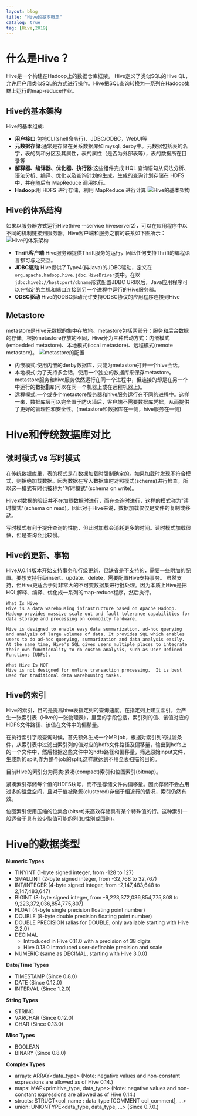 ```yaml
---
layout: blog
title: "Hive的基本概念"
catalog: true
tag: [Hive,2019]
---
```

# 什么是Hive？
Hive是一个构建在Hadoop上的数据仓库框架。
Hive定义了类似SQL的Hive QL，允许用户用类似SQL的方式进行操作。Hive把SQL查询转换为一系列在Hadoop集群上运行的map-reduce作业。

## Hive的基本架构
Hive的基本组成:

* <B>用户接口</B>:包挎CLI(shell命令行)、JDBC/ODBC，WebUI等
* <B>元数据存储</B>:通常是存储在关系数据库如 mysql, derby中。元数据包括表的名字，表的列和分区及其属性，表的属性（是否为外部表等），表的数据所在目录等
* <B>解释器、编译器、优化器、执行器</B>:这些组件完成 HQL 查询语句从词法分析、语法分析、编译、优化以及查询计划的生成。生成的查询计划存储在 HDFS 中，并在随后有 MapReduce 调用执行。
* <B>Hadoop</B>:用 HDFS 进行存储，利用 MapReduce 进行计算
![Hive的基本架构](https://raw.githubusercontent.com/RussXia/RussXia.github.io/master/_pic/hive_construct.jpeg)

## Hive的体系结构
如果以服务器方式运行Hive(hive --service hiveserver2)，可以在应用程序中以不同的机制链接到服务器。Hive客户端和服务之前的联系如下图所示：
![Hive的体系架构](https://raw.githubusercontent.com/RussXia/RussXia.github.io/master/_pic/hive_struct.jpg)
+ <B>Thrift客户端</B> Hive服务器提供Thrift服务的运行，因此任何支持Thrift的编程语言都可与之交互。
+ <B>JDBC驱动</B> Hive提供了Type4(纯Java)的JDBC驱动，定义在`org.apache.hadoop.hive.jdbc.HiveDriver`类中。在以`jdbc:hive2://host:port/dbname`形式配置JDBC URI以后，Java应用程序可以在指定的主机和端口连接到另一个进程中运行的Hive服务器。
+ <B>ODBC驱动</B> Hive的ODBC驱动允许支持ODBC协议的应用程序连接到Hive

## Metastore
metastore是Hive元数据的集中存放地。metastore包括两部分：服务和后台数据的存储。根据metastore存放的不同，Hive分为三种启动方式：内嵌模式(embedded metastore)、本地模式(local metastore)、远程模式(remote metastore)。
![metastore的配置](https://raw.githubusercontent.com/RussXia/RussXia.github.io/master/_pic/hive_metastore.jpg)
+ 内嵌模式:使用内嵌的derby数据库，只能为metastore打开一个hive会话。
+ 本地模式:为了支持多会话，使用一个独立的数据库来保存metastore。metastore服务和hive服务依然运行在同一个进程中，但连接的却是在另一个中运行的数据库(可以在同一个机器上或在远程机器上)。
+ 远程模式:一个或多个metastore服务器和hive服务运行在不同的进程中。这样一来，数据库层可以完全置于防火墙后，客户端不需要数据库凭据，从而提供了更好的管理性和安全性。(metastore和数据库在一侧，hive服务在一侧)


# Hive和传统数据库对比
## 读时模式 vs 写时模式
在传统数据库里，表的模式是在数据加载时强制确定的。如果加载时发现不符合模式，则拒绝加载数据。因为数据在写入数据库时对照模式(schema)进行检查，所以这一模式有时也被称为"写时模式"(schema on write)。

Hive对数据的验证并不在加载数据时进行，而在查询时进行，这样的模式称为"读时模式"(schema on read)。因此对于Hive来说，数据加载仅仅是文件的复制或移动。

写时模式有利于提升查询的性能，但此时加载会消耗更多的时间。读时模式加载很快，但是查询会比较慢。

## Hive的更新、事物
Hive从0.14版本开始支持事务和行级更新，但缺省是不支持的，需要一些附加的配置。要想支持行级insert、update、delete，需要配置Hive支持事务。
虽然支持，但Hive更适合于对非常大的不可变数据集进行批处理。因为本质上Hive是把HQL解释、编译、优化成一系列的map-reduce程序，然后执行。
```text
What Is Hive
Hive is a data warehousing infrastructure based on Apache Hadoop. Hadoop provides massive scale out and fault tolerance capabilities for data storage and processing on commodity hardware.

Hive is designed to enable easy data summarization, ad-hoc querying and analysis of large volumes of data. It provides SQL which enables users to do ad-hoc querying, summarization and data analysis easily. At the same time, Hive's SQL gives users multiple places to integrate their own functionality to do custom analysis, such as User Defined Functions (UDFs).  

What Hive Is NOT
Hive is not designed for online transaction processing.  It is best used for traditional data warehousing tasks.
```

## Hive的索引
Hive的索引，目的是提高hive表指定列的查询速度。在指定列上建立索引，会产生一张索引表（Hive的一张物理表），里面的字段包括，索引列的值、该值对应的HDFS文件路径、该值在文件中的偏移量。

在执行索引字段查询时候，首先额外生成一个MR job，根据对索引列的过滤条件，从索引表中过滤出索引列的值对应的hdfs文件路径及偏移量，输出到hdfs上的一个文件中，然后根据这些文件中的hdfs路径和偏移量，筛选原始input文件，生成新的split,作为整个job的split,这样就达到不用全表扫描的目的。

目前Hive的索引分为两类:紧凑(compact)索引和位图索引(bitmap)。

紧凑索引存储每个值的HDFS块号，而不是存储文件内偏移量。因此存储不会占用过多的磁盘空间，且对于值被聚簇(clustered)存储于相近行的情况，索引仍然有效。

位图索引使用压缩的位集合(bitset)来高效存储具有某个特殊值的行。这种索引一般适合于具有较少取值可能的列(如性别或国别)。

# Hive的数据类型
<B>Numeric Types</B>
+ TINYINT (1-byte signed integer, from -128 to 127)
+ SMALLINT (2-byte signed integer, from -32,768 to 32,767)
+ INT/INTEGER (4-byte signed integer, from -2,147,483,648 to 2,147,483,647)
+ BIGINT (8-byte signed integer, from -9,223,372,036,854,775,808 to 9,223,372,036,854,775,807)
+ FLOAT (4-byte single precision floating point number)
+ DOUBLE (8-byte double precision floating point number)
+ DOUBLE PRECISION (alias for DOUBLE, only available starting with Hive 2.2.0)
+ DECIMAL
    + Introduced in Hive 0.11.0 with a precision of 38 digits
    + Hive 0.13.0 introduced user-definable precision and scale
+ NUMERIC (same as DECIMAL, starting with Hive 3.0.0)

<B>Date/Time Types</B>
+ TIMESTAMP (Since 0.8.0)
+ DATE (Since 0.12.0)
+ INTERVAL (Since 1.2.0)

<B>String Types</B>
+ STRING
+ VARCHAR (Since 0.12.0)
+ CHAR (Since 0.13.0)

<B>Misc Types</B>
+ BOOLEAN
+ BINARY (Since 0.8.0)

<B>Complex Types</B>
+ arrays: ARRAY<data_type> (Note: negative values and non-constant expressions are allowed as of Hive 0.14.)
+ maps: MAP<primitive_type, data_type> (Note: negative values and non-constant expressions are allowed as of Hive 0.14.)
+ structs: STRUCT<col_name : data_type [COMMENT col_comment], ...>
+ union: UNIONTYPE<data_type, data_type, ...> (Since 0.7.0.)
